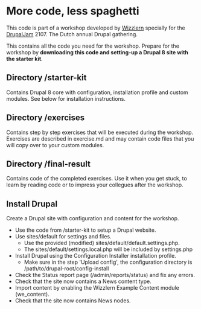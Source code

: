 # More code, less spaghetti

This code is part of a workshop developed by [Wizzlern](https://wizzlern.nl) specially for the [DrupalJam](https://drupaljam.nl) 2107. The Dutch annual Drupal gathering.

This contains all the code you need for the workshop. 
Prepare for the workshop by **downloading this code and setting-up a Drupal 8 site with the starter kit**.

## Directory /starter-kit

Contains Drupal 8 core with configuration, installation profile and custom modules. See below for installation instructions.

## Directory /exercises

Contains step by step exercises that will be executed during the workshop. Exercises are described in exercise.md and may contain code files that you will copy over to your custom modules.

## Directory /final-result

Contains code of the completed exercises. Use it when you get stuck, to learn by reading code or to impress your collegues after the workshop.

## Install Drupal
Create a Drupal site with configuration and content for the workshop.

- Use the code from /starter-kit to setup a Drupal website.
- Use sites/default for settings and files. 
  - Use the provided (modified) sites/default/default.settings.php.
  - The sites/default/settings.local.php will be included by settings.php
- Install Drupal using the Configuration Installer installation profile.
  - Make sure in the step 'Upload config', the configuration directory is /path/to/drupal-root/config-install
- Check the Status report page (/admin/reports/status) and fix any errors.
- Check that the site now contains a News content type.
- Import content by enabling the Wizzlern Example Content module (we_content).
- Check that the site now contains News nodes.
